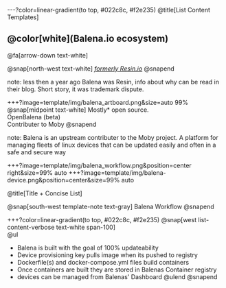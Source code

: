 ---?color=linear-gradient(to top, #022c8c, #f2e235)
@title[List Content Templates]

## @color[white](Balena.io ecosystem)

@fa[arrow-down text-white]

@snap[north-west text-white]
[*formerly Resin.io*](https://www.balena.io/blog/resin-io-changes-name-to-balena-releases-open-source-edition/)
@snapend

note:
less then a year ago Balena was Resin, info about why can be read in their blog. Short story, it was trademark dispute.

+++?image=template/img/balena_artboard.png&size=auto 99%
@snap[midpoint text-white]
Mostly* open source.
<br>
OpenBalena (beta)
<br>
Contributer to Moby
@snapend

note:
Balena is an upstream contributer to the Moby project. A platform for managing fleets of linux devices that can be updated easily and often in a safe and secure way

+++?image=template/img/balena_workflow.png&position=center right&size=99% auto
+++?image=template/img/balena-device.png&position=center&size=99% auto

@title[Title + Concise List]

@snap[south-west template-note text-gray]
Balena Workflow
@snapend

+++?color=linear-gradient(to top, #022c8c, #f2e235)
@snap[west list-content-verbose text-white span-100]
<br>
@ul[](false)
- Balena is built with the goal of 100% updateability
- Device provisioning key pulls image when its pushed to registry
- Dockerfile(s) and docker-compose.yml files build containers
- Once containers are built they are stored in Balenas Container registry
- devices can be managed from Balenas' Dashboard
@ulend
@snapend

